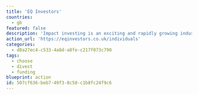 ```yaml
---
title: 'EQ Investors'
countries:
  - gb
featured: false
description: 'Impact investing is an exciting and rapidly growing industry powered by investors who are determined to generate social and environmental impact as well as financial returns.'
action_url: 'https://eqinvestors.co.uk/individuals'
categories:
  - d8a27ec4-c533-4a8d-a8fe-c217f073c790
tags:
  - choose
  - divest
  - funding
blueprint: action
id: 507cf636-beb7-49f3-8c58-c1b8fc24f9c6
---
```

